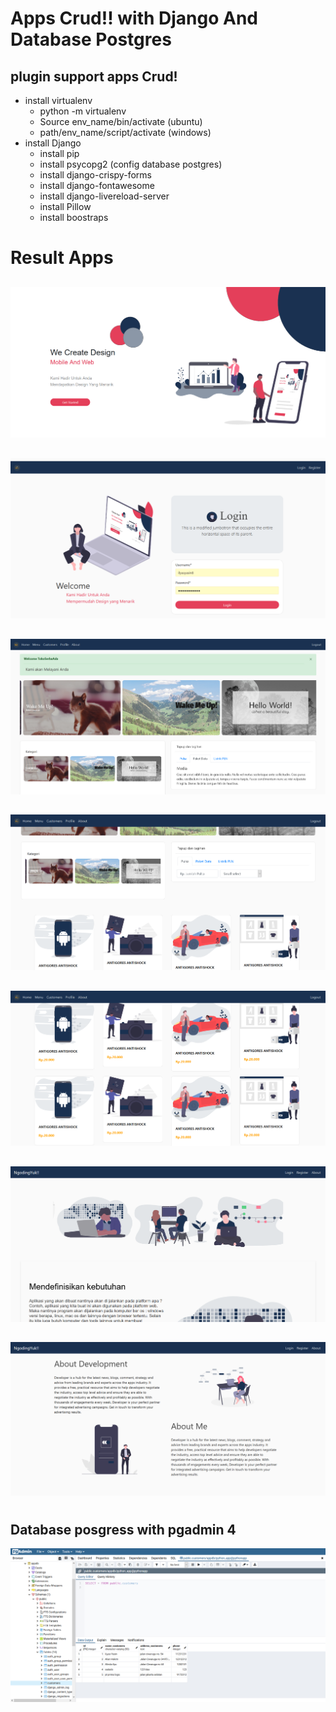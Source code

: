 # Apps Crud!! with Django And Database Postgres
## plugin support apps Crud!
* install virtualenv
  * python -m virtualenv <folder>
   * Source env_name/bin/activate (ubuntu)
   * path/env_name/script/activate (windows)
* install Django
  * install pip
  * install psycopg2 (config database postgres)
  * install django-crispy-forms
  * install django-fontawesome
  * install django-livereload-server
  * install Pillow
  * install boostraps

# Result Apps
##
![Alt Text](https://github.com/Ilyasyasin072/apps-crud-django/blob/master/result/New%20Dashboard.png)
##
![Alt Text](https://github.com/Ilyasyasin072/apps-crud-django/blob/master/result/Login%20Version%202.png)
## 
![Alt Text](https://github.com/Ilyasyasin072/apps-crud-django/blob/master/result/Screenshot_2020-04-14%20Django%20Apps.png)
##
![Alt Text](https://github.com/Ilyasyasin072/apps-crud-django/blob/master/result/Screenshot_2020-04-14%20Django%20Apps(3).png)
##
![Alt Text](https://github.com/Ilyasyasin072/apps-crud-django/blob/master/result/Screenshot_2020-04-14%20Django%20Apps(4).png)
##
![Alt Text](https://github.com/Ilyasyasin072/apps-crud-django/blob/master/result/Screenshot_2020-04-12%20Django%20Apps.png)
##
![Alt Text](https://github.com/Ilyasyasin072/apps-crud-django/blob/master/result/Screenshot_2020-04-12%20Django%20about.png)
##
#
## Database posgress with pgadmin 4
![Alt Text](https://github.com/Ilyasyasin072/apps-crud-django/blob/master/result/Screenshot_2020-04-12%20pgAdmin%204.png)

